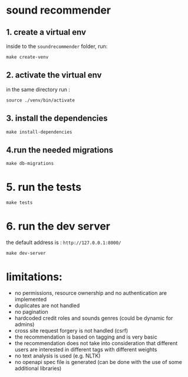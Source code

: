 # sound recommender

## 1. create a virtual env
inside to the `soundrecommender` folder, run:

```
make create-venv
```

## 2. activate the virtual env

in the same directory run :
```
source ./venv/bin/activate
```

## 3. install the dependencies 
```
make install-dependencies
```

## 4.run the needed migrations

```
make db-migrations
```

# 5. run the tests

```
make tests
```

# 6. run the dev server
the default address is : `http://127.0.0.1:8000/`
```
make dev-server
```


# limitations:

* no permissions, resource ownership and no authentication are implemented
* duplicates are not handled
* no pagination
* hardcoded credit roles and sounds genres (could be dynamic for admins)
* cross site request forgery is not handled (csrf)
* the recommendation is based on tagging and is very basic
* the recommendation does not take into consideration that different users are interested in different tags with different weights
* no text analysis is used (e.g. NLTK)
* no openapi spec file is generated (can be done with the use of some additional libraries)